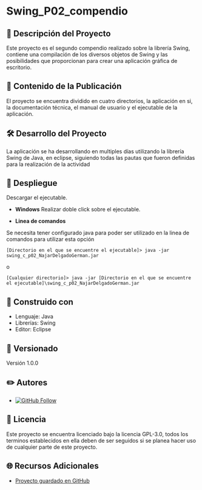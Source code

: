 # Swing_P02_compendio
## 🚀 Descripción del Proyecto

Este proyecto es el segundo compendio realizado sobre la librería Swing, contiene una compilación de los diversos objetos de Swing y las posibilidades que proporcionan para crear una aplicación gráfica de escritorio.

## 📄 Contenido de la Publicación

El proyecto se encuentra dividido en cuatro directorios, la aplicación en si, la documentación técnica, el manual de usuario y el ejecutable de la aplicación.

## 🛠️ Desarrollo del Proyecto

La aplicación se ha desarrollando en multiples días utilizando la librería Swing de Java, en eclipse, siguiendo todas las pautas que fueron definidas para la realización de la actividad

## 🚀 Despliegue

Descargar el ejecutable.

- **Windows**
Realizar doble click sobre el ejecutable.

- **Linea de comandos**

Se necesita tener configurado java para poder ser utilizado en la linea de comandos para utilizar esta opción
  
```console
[Directorio en el que se encuentre el ejecutable]> java -jar swing_c_p02_NajarDelgadoGerman.jar
```
o
```console
[Cualquier directorio]> java -jar [Directorio en el que se encuentre el ejecutable]\swing_c_p02_NajarDelgadoGerman.jar
```

## 🔧 Construido con

+ Lenguaje: Java
+ Librerías: Swing
+ Editor: Eclipse

## 📌 Versionado

Versión 1.0.0

## ✏️ Autores

- [![GitHub Follow](https://img.shields.io/badge/Connect-Theforrest-blue.svg?logo=Github&longCache=true&style=social&label=Follow)](https://github.com/Theforrest)


## 📜 Licencia

Este proyecto se encuentra licenciado bajo la licencia GPL-3.0, todos los terminos establecidos en ella deben de ser seguidos si se planea hacer uso de cualquier parte de este proyecto.

## 🌐 Recursos Adicionales

- [Proyecto guardado en GitHub](https://github.com/tu_usuario/tu_proyecto)
